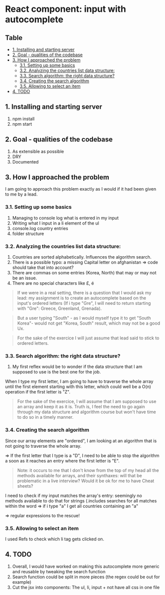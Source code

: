 # React component: input with autocomplete <!-- omit in toc -->

## Table <!-- omit in toc -->

- [1. Installing and starting server](#1-installing-and-starting-server)
- [2. Goal - qualities of the codebase](#2-goal---qualities-of-the-codebase)
- [3. How I approached the problem](#3-how-i-approached-the-problem)
  - [3.1. Setting up some basics](#31-setting-up-some-basics)
  - [3.2. Analyzing the countries list data structure:](#32-analyzing-the-countries-list-data-structure)
  - [3.3. Search algorithm: the right data structure?](#33-search-algorithm-the-right-data-structure)
  - [3.4. Creating the search algorithm](#34-creating-the-search-algorithm)
  - [3.5. Allowing to select an item](#35-allowing-to-select-an-item)
- [4. TODO](#4-todo)

## 1. Installing and starting server

1. npm install
2. npm start

## 2. Goal - qualities of the codebase

1. As extensible as possible
2. DRY
3. Documented

## 3. How I approached the problem

I am going to approach this problem exactly as I would if it had been given to me by a lead.

### 3.1. Setting up some basics

1. Managing to console log what is entered in my input
2. Writing what I input in a li element of the ul
3. console.log country entries
4. folder structure

### 3.2. Analyzing the countries list data structure:

1.  Countries are sorted alphabetically. Influences the algorithm search.
2.  There is a possible typo: a missing Capital letter on afghanistan => code should take that into account?
3.  There are commas on some entries (Korea, North) that may or may not be an issue.
4.  There are no special characters like £, é

> If we were in a real setting, there is a question that I would ask my lead: my assignment is to create an autocomplete based on the input's ordered letters (If i type "Gre", I will need to return starting with "Gre": Greece, Greenland, Grenada).

> But a user typing "South" - as I would myself type it to get "South Korea"- would not get "Korea, South" result, which may not be a good Ux.

> For the sake of the exercice I will just assume that lead said to stick to ordered letters.

### 3.3. Search algorithm: the right data structure?

1. My first reflex would be to wonder if the data structure that I am supposed to use is the best one for the job.

When I type my first letter, I am going to have to traverse the whole array until the first element starting with this letter, which could well be a O(n) operation if the first letter is "Z".

> For the sake of the exercice, I will assume that I am supposed to use an array and keep it as it is. Truth is, I feel the need to go again through my data structure and algorithm course but won't have time to do so in a timely manner.

### 3.4. Creating the search algorithm

Since our array elements are "ordered", I am looking at an algorithm that is not going to traverse the whole array.

=> If the first letter that I type is a "D", I need to be able to stop the algorithm a soon as it reaches an entry where the first letter is "E".

> Note: it occurs to me that I don't know from the top of my head all the methods available for arrays, and their synthaxes: will that be problematic in a live interview? Would it be ok for me to have Cheat sheets?

I need to check if my input matches the array's entry: seemingly no methods available to do that for strings (.includes searches for all matches within the word => if i type "a" I get all countries containing an "a"

=> regular expressions to the rescue!

### 3.5. Allowing to select an item

I used Refs to check which li tag gets clicked on.

## 4. TODO

1. Overall, I would have worked on making this autocomplete more generic and reusable by tweaking the search function
2. Search function could be split in more pieces (the regex could be out for example)
3. Cut the jsx into components: The ul, li, input + not have all css in one file
